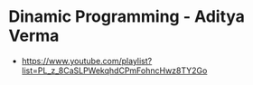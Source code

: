 # Dinamic Programming - Aditya Verma

- https://www.youtube.com/playlist?list=PL_z_8CaSLPWekqhdCPmFohncHwz8TY2Go    